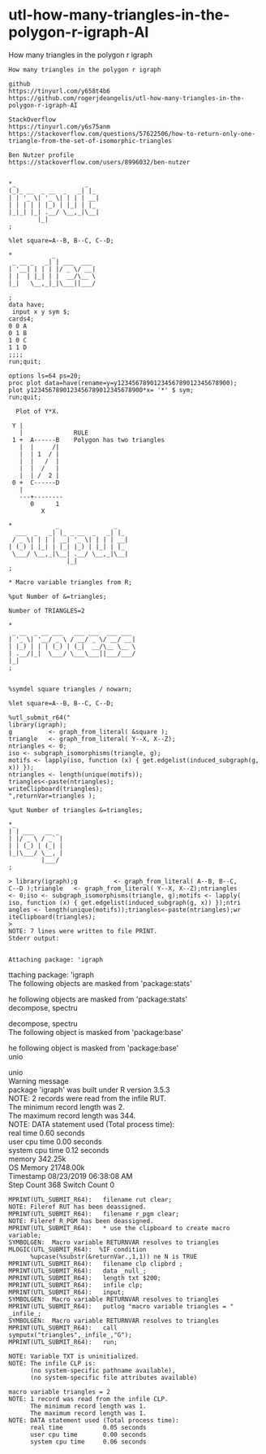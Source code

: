 # utl-how-many-triangles-in-the-polygon-r-igraph-AI
How many triangles in the polygon r igraph 

    How many triangles in the polygon r igraph                                                                                 
                                                                                                                               
    github                                                                                                                     
    https://tinyurl.com/y658t4b6                                                                                               
    https://github.com/rogerjdeangelis/utl-how-many-triangles-in-the-polygon-r-igraph-AI                                       
                                                                                                                               
    StackOverflow                                                                                                              
    https://tinyurl.com/y6s75anm                                                                                               
    https://stackoverflow.com/questions/57622506/how-to-return-only-one-triangle-from-the-set-of-isomorphic-triangles          
                                                                                                                               
    Ben Nutzer profile                                                                                                         
    https://stackoverflow.com/users/8996032/ben-nutzer                                                                         
                                                                                                                               
                                                                                                                               
    *_                   _                                                                                                     
    (_)_ __  _ __  _   _| |_                                                                                                   
    | | '_ \| '_ \| | | | __|                                                                                                  
    | | | | | |_) | |_| | |_                                                                                                   
    |_|_| |_| .__/ \__,_|\__|                                                                                                  
            |_|                                                                                                                
    ;                                                                                                                          
                                                                                                                               
    %let square=A--B, B--C, C--D;                                                                                              
                                                                                                                               
    *           _                                                                                                              
     _ __ _   _| | ___  ___                                                                                                    
    | '__| | | | |/ _ \/ __|                                                                                                   
    | |  | |_| | |  __/\__ \                                                                                                   
    |_|   \__,_|_|\___||___/                                                                                                   
                                                                                                                               
    ;                                                                                                                          
    data have;                                                                                                                 
     input x y sym $;                                                                                                          
    cards4;                                                                                                                    
    0 0 A                                                                                                                      
    0 1 B                                                                                                                      
    1 0 C                                                                                                                      
    1 1 D                                                                                                                      
    ;;;;                                                                                                                       
    run;quit;                                                                                                                  
                                                                                                                               
    options ls=64 ps=20;                                                                                                       
    proc plot data=have(rename=y=y1234567890123456789012345678900);                                                            
    plot y1234567890123456789012345678900*x= '*' $ sym;                                                                        
    run;quit;                                                                                                                  
                                                                                                                               
      Plot of Y*X.                                                                                                             
                                                                                                                               
     Y |                                                                                                                       
       |              RULE                                                                                                     
     1 +  A------B    Polygon has two triangles                                                                                
       |  |     /|                                                                                                             
       |  | 1  / |                                                                                                             
       |  |   /  |                                                                                                             
       |  |  /   |                                                                                                             
       |  | /  2 |                                                                                                             
     0 +  C------D                                                                                                             
       |                                                                                                                       
       ---+--------                                                                                                            
          0      1                                                                                                             
             X                                                                                                                 
                                                                                                                               
    *            _               _                                                                                             
      ___  _   _| |_ _ __  _   _| |_                                                                                           
     / _ \| | | | __| '_ \| | | | __|                                                                                          
    | (_) | |_| | |_| |_) | |_| | |_                                                                                           
     \___/ \__,_|\__| .__/ \__,_|\__|                                                                                          
                    |_|                                                                                                        
    ;                                                                                                                          
                                                                                                                               
    * Macro variable triangles from R;                                                                                         
                                                                                                                               
    %put Number of &=triangles;                                                                                                
                                                                                                                               
    Number of TRIANGLES=2                                                                                                      
                                                                                                                               
    *                                                                                                                          
     _ __  _ __ ___   ___ ___  ___ ___                                                                                         
    | '_ \| '__/ _ \ / __/ _ \/ __/ __|                                                                                        
    | |_) | | | (_) | (_|  __/\__ \__ \                                                                                        
    | .__/|_|  \___/ \___\___||___/___/                                                                                        
    |_|                                                                                                                        
    ;                                                                                                                          
                                                                                                                               
                                                                                                                               
    %symdel square triangles / nowarn;                                                                                         
                                                                                                                               
    %let square=A--B, B--C, C--D;                                                                                              
                                                                                                                               
    %utl_submit_r64("                                                                                                          
    library(igraph);                                                                                                           
    g          <- graph_from_literal( &square );                                                                               
    triangle   <- graph_from_literal( Y--X, X--Z);                                                                             
    ntriangles <- 0;                                                                                                           
    iso <- subgraph_isomorphisms(triangle, g);                                                                                 
    motifs <- lapply(iso, function (x) { get.edgelist(induced_subgraph(g, x)) });                                              
    ntriangles <- length(unique(motifs));                                                                                      
    triangles<-paste(ntriangles);                                                                                              
    writeClipboard(triangles);                                                                                                 
    ",returnVar=triangles );                                                                                                   
                                                                                                                               
    %put Number of triangles &=triangles;                                                                                      
                                                                                                                               
    *_                                                                                                                         
    | | ___   __ _                                                                                                             
    | |/ _ \ / _` |                                                                                                            
    | | (_) | (_| |                                                                                                            
    |_|\___/ \__, |                                                                                                            
             |___/                                                                                                             
    ;                                                                                                                          
                                                                                                                               
    > library(igraph);g          <- graph_from_literal( A--B, B--C,                                                            
    C--D );triangle   <- graph_from_literal( Y--X, X--Z);ntriangles                                                            
    <- 0;iso <- subgraph_isomorphisms(triangle, g);motifs <- lapply(                                                           
    iso, function (x) { get.edgelist(induced_subgraph(g, x)) });ntri                                                           
    angles <- length(unique(motifs));triangles<-paste(ntriangles);wr                                                           
    iteClipboard(triangles);                                                                                                   
    >                                                                                                                          
    NOTE: 7 lines were written to file PRINT.                                                                                  
    Stderr output:                                                                                                             
    
                                                                                                                          
    Attaching package: 'igraph                                                                                                 
    
ttaching package: 'igraph                                                                                                 
    The following objects are masked from 'package:stats'                                                                      
    
he following objects are masked from 'package:stats'                                                                      
        decompose, spectru                                                                                                     
    
   decompose, spectru                                                                                                     
    The following object is masked from 'package:base'                                                                         
    
he following object is masked from 'package:base'                                                                         
        unio                                                                                                                   
    
   unio                                                                                                                   
    Warning message                                                                                                            
    package 'igraph' was built under R version 3.5.3                                                                           
    NOTE: 2 records were read from the infile RUT.                                                                             
          The minimum record length was 2.                                                                                     
          The maximum record length was 344.                                                                                   
    NOTE: DATA statement used (Total process time):                                                                            
          real time           0.60 seconds                                                                                     
          user cpu time       0.00 seconds                                                                                     
          system cpu time     0.12 seconds                                                                                     
          memory              342.25k                                                                                          
          OS Memory           21748.00k                                                                                        
          Timestamp           08/23/2019 06:38:08 AM                                                                           
          Step Count                        368  Switch Count  0                                                               
                                                                                                                               
                                                                                                                               
    MPRINT(UTL_SUBMIT_R64):   filename rut clear;                                                                              
    NOTE: Fileref RUT has been deassigned.                                                                                     
    MPRINT(UTL_SUBMIT_R64):   filename r_pgm clear;                                                                            
    NOTE: Fileref R_PGM has been deassigned.                                                                                   
    MPRINT(UTL_SUBMIT_R64):   * use the clipboard to create macro                                                              
    variable;                                                                                                                  
    SYMBOLGEN:  Macro variable RETURNVAR resolves to triangles                                                                 
    MLOGIC(UTL_SUBMIT_R64):  %IF condition                                                                                     
          %upcase(%substr(&returnVar.,1,1)) ne N is TRUE                                                                       
    MPRINT(UTL_SUBMIT_R64):   filename clp clipbrd ;                                                                           
    MPRINT(UTL_SUBMIT_R64):   data _null_;                                                                                     
    MPRINT(UTL_SUBMIT_R64):   length txt $200;                                                                                 
    MPRINT(UTL_SUBMIT_R64):   infile clp;                                                                                      
    MPRINT(UTL_SUBMIT_R64):   input;                                                                                           
    SYMBOLGEN:  Macro variable RETURNVAR resolves to triangles                                                                 
    MPRINT(UTL_SUBMIT_R64):   putlog "macro variable triangles = "                                                             
    _infile_;                                                                                                                  
    SYMBOLGEN:  Macro variable RETURNVAR resolves to triangles                                                                 
    MPRINT(UTL_SUBMIT_R64):   call                                                                                             
    symputx("triangles",_infile_,"G");                                                                                         
    MPRINT(UTL_SUBMIT_R64):   run;                                                                                             
                                                                                                                               
    NOTE: Variable TXT is uninitialized.                                                                                       
    NOTE: The infile CLP is:                                                                                                   
          (no system-specific pathname available),                                                                             
          (no system-specific file attributes available)                                                                       
                                                                                                                               
    macro variable triangles = 2                                                                                               
    NOTE: 1 record was read from the infile CLP.                                                                               
          The minimum record length was 1.                                                                                     
          The maximum record length was 1.                                                                                     
    NOTE: DATA statement used (Total process time):                                                                            
          real time           0.05 seconds                                                                                     
          user cpu time       0.00 seconds                                                                                     
          system cpu time     0.06 seconds                                                                                     
                                                                                                                               
                                                                                                                               
